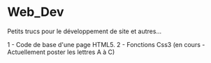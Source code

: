 # Web_Dev
Petits trucs pour le développement de site et autres...

1 - Code de base d'une page HTML5.
2 - Fonctions Css3 (en cours - Actuellement poster les lettres A à C)
